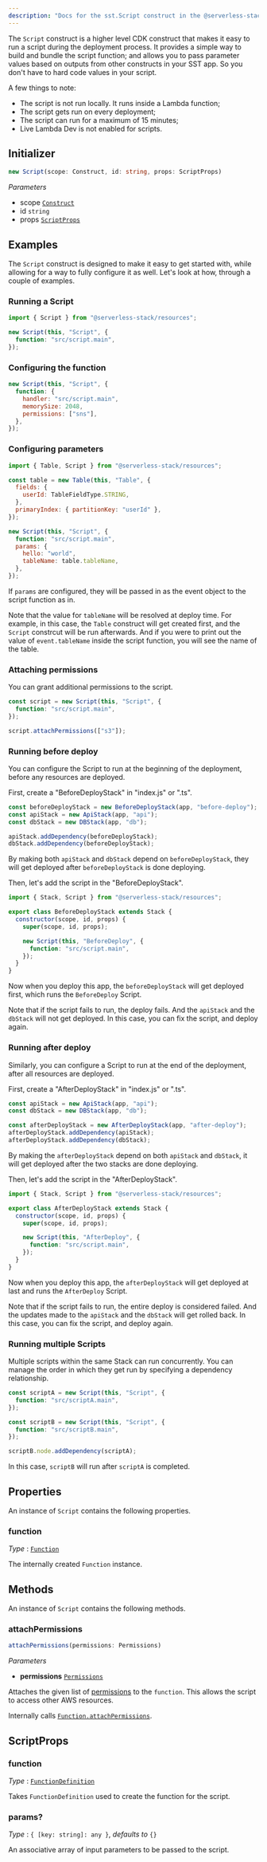 ```yaml
---
description: "Docs for the sst.Script construct in the @serverless-stack/resources package"
---
```


The `Script` construct is a higher level CDK construct that makes it easy to run a script during the deployment process. It provides a simple way to build and bundle the script function; and allows you to pass parameter values based on outputs from other constructs in your SST app. So you don't have to hard code values in your script.

A few things to note:
- The script is not run locally. It runs inside a Lambda function;
- The script gets run on every deployment;
- The script can run for a maximum of 15 minutes;
- Live Lambda Dev is not enabled for scripts.

## Initializer

```ts
new Script(scope: Construct, id: string, props: ScriptProps)
```

_Parameters_

- scope [`Construct`](https://docs.aws.amazon.com/cdk/api/latest/docs/constructs.Construct.html)
- id `string`
- props [`ScriptProps`](#scriptprops)

## Examples

The `Script` construct is designed to make it easy to get started with, while allowing for a way to fully configure it as well. Let's look at how, through a couple of examples.

### Running a Script

```js
import { Script } from "@serverless-stack/resources";

new Script(this, "Script", {
  function: "src/script.main",
});
```

### Configuring the function

```js
new Script(this, "Script", {
  function: {
    handler: "src/script.main",
    memorySize: 2048,
    permissions: ["sns"],
  },
});
```

### Configuring parameters

```js {12-15}
import { Table, Script } from "@serverless-stack/resources";

const table = new Table(this, "Table", {
  fields: {
    userId: TableFieldType.STRING,
  },
  primaryIndex: { partitionKey: "userId" },
});

new Script(this, "Script", {
  function: "src/script.main",
  params: {
    hello: "world",
    tableName: table.tableName,
  },
});
```

If `params` are configured, they will be passed in as the event object to the script function as in.

Note that the value for `tableName` will be resolved at deploy time. For example, in this case, the `Table` construct will get created first, and the `Script` constrcut will be run afterwards. And if you were to print out the value of `event.tableName` inside the script function, you will see the name of the table.

### Attaching permissions

You can grant additional permissions to the script.

```js {5}
const script = new Script(this, "Script", {
  function: "src/script.main",
});

script.attachPermissions(["s3"]);
```

### Running before deploy

You can configure the Script to run at the beginning of the deployment, before any resources are deployed.

First, create a "BeforeDeployStack" in "index.js" or ".ts".

```js title="lib/index.js"
const beforeDeployStack = new BeforeDeployStack(app, "before-deploy");
const apiStack = new ApiStack(app, "api");
const dbStack = new DBStack(app, "db");

apiStack.addDependency(beforeDeployStack);
dbStack.addDependency(beforeDeployStack);
```

By making both `apiStack` and `dbStack` depend on `beforeDeployStack`, they will get deployed after `beforeDeployStack` is done deploying.

Then, let's add the script in the "BeforeDeployStack".

```js title="lib/BeforeDeployStack.js"
import { Stack, Script } from "@serverless-stack/resources";

export class BeforeDeployStack extends Stack {
  constructor(scope, id, props) {
    super(scope, id, props);

    new Script(this, "BeforeDeploy", {
      function: "src/script.main",
    });
  }
}
```

Now when you deploy this app, the `beforeDeployStack` will get deployed first, which runs the `BeforeDeploy` Script.

Note that if the script fails to run, the deploy fails. And the `apiStack` and the `dbStack` will not get deployed. In this case, you can fix the script, and deploy again.

### Running after deploy

Similarly, you can configure a Script to run at the end of the deployment, after all resources are deployed.

First, create a "AfterDeployStack" in "index.js" or ".ts".

```js title="lib/index.js"
const apiStack = new ApiStack(app, "api");
const dbStack = new DBStack(app, "db");

const afterDeployStack = new AfterDeployStack(app, "after-deploy");
afterDeployStack.addDependency(apiStack);
afterDeployStack.addDependency(dbStack);
```

By making the `afterDeployStack` depend on both `apiStack` and `dbStack`, it will get deployed after the two stacks are done deploying.

Then, let's add the script in the "AfterDeployStack".

```js title="lib/AfterDeployStack.js"
import { Stack, Script } from "@serverless-stack/resources";

export class AfterDeployStack extends Stack {
  constructor(scope, id, props) {
    super(scope, id, props);

    new Script(this, "AfterDeploy", {
      function: "src/script.main",
    });
  }
}
```

Now when you deploy this app, the `afterDeployStack` will get deployed at last and runs the `AfterDeploy` Script.

Note that if the script fails to run, the entire deploy is considered failed. And the updates made to the `apiStack` and the `dbStack` will get rolled back. In this case, you can fix the script, and deploy again.

### Running multiple Scripts

Multiple scripts within the same Stack can run concurrently. You can manage the order in which they get run by specifying a dependency relationship.

```js {9}
const scriptA = new Script(this, "Script", {
  function: "src/scriptA.main",
});

const scriptB = new Script(this, "Script", {
  function: "src/scriptB.main",
});

scriptB.node.addDependency(scriptA);
```

In this case, `scriptB` will run after `scriptA` is completed.

## Properties

An instance of `Script` contains the following properties.

### function

_Type_ : [`Function`](Function.md)

The internally created `Function` instance.

## Methods

An instance of `Script` contains the following methods.

### attachPermissions

```ts
attachPermissions(permissions: Permissions)
```

_Parameters_

- **permissions** [`Permissions`](../util/Permissions.md)

Attaches the given list of [permissions](../util/Permissions.md) to the `function`. This allows the script to access other AWS resources.

Internally calls [`Function.attachPermissions`](Function.md#attachpermissions).

## ScriptProps

### function

_Type_ : [`FunctionDefinition`](Function.md#functiondefinition)

Takes `FunctionDefinition` used to create the function for the script.

### params?

_Type_ : `{ [key: string]: any }`, _defaults to_ `{}`

An associative array of input parameters to be passed to the script.
